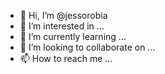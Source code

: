 - 👋 Hi, I’m @jessorobia
- 👀 I’m interested in ...
- 🌱 I’m currently learning ...
- 💞️ I’m looking to collaborate on ...
- 📫 How to reach me ...

<!---
jessorobia/jessorobia is a ✨ special ✨ repository because its `README.md` (this file) appears on your GitHub profile.
You can click the Preview link to take a look at your changes.
--->
